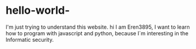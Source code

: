 # hello-world-
I'm just trying to understand this website. 
hi I am Eren3895, I want to learn how to program with javascript and python, 
because I´m interesting in the Informatic security.
